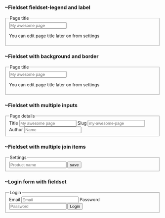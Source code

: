 



### ~Fieldset fieldset-legend and label

<fieldset class="fieldset w-xs">
  <legend class="fieldset-legend">Page title</legend>
  <input type="text" class="input" placeholder="My awesome page" />
  <p class="label">You can edit page title later on from settings</p>
</fieldset>



### ~Fieldset with background and border

<fieldset class="fieldset w-xs bg-base-200 border border-base-300 p-4 rounded-box">
  <legend class="fieldset-legend">Page title</legend>
  <input type="text" class="input" placeholder="My awesome page" />
  <p class="label">You can edit page title later on from settings</p>
</fieldset>



### ~Fieldset with multiple inputs

<fieldset class="fieldset w-xs bg-base-200 border border-base-300 p-4 rounded-box">
  <legend class="fieldset-legend">Page details</legend>
  <label class="label">Title</label>
  <input type="text" class="input" placeholder="My awesome page" />
  <label class="label">Slug</label>
  <input type="text" class="input" placeholder="my-awesome-page" />
  <label class="label">Author</label>
  <input type="text" class="input" placeholder="Name" />
</fieldset>



### ~Fieldset with multiple join items

<fieldset class="fieldset w-xs bg-base-200 border border-base-300 p-4 rounded-box">
  <legend class="fieldset-legend">Settings</legend>
  <div class="join">
    <input type="text" class="input join-item" placeholder="Product name" />
    <button class="btn join-item">save</button>
  </div>
</fieldset>



### ~Login form with fieldset

<fieldset class="fieldset w-xs bg-base-200 border border-base-300 p-4 rounded-box">
  <legend class="fieldset-legend">Login</legend>
  <label class="label">Email</label>
  <input type="email" class="input" placeholder="Email" />
  <label class="label">Password</label>
  <input type="password" class="input" placeholder="Password" />
  <button class="btn btn-neutral mt-4">Login</button>
</fieldset>


